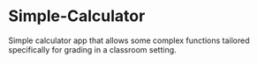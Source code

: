 # Simple-Calculator
Simple calculator app that allows some complex functions tailored specifically for grading in a classroom setting.
